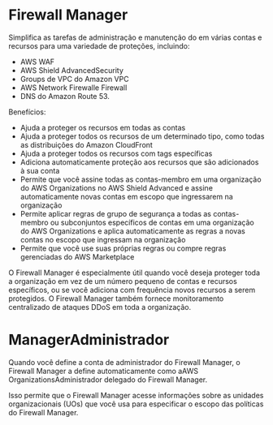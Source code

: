 # Firewall Manager

Simplifica as tarefas de administração e manutenção do em várias contas e recursos para uma variedade de proteções, incluindo:

- AWS WAF
- AWS Shield AdvancedSecurity 
- Groups de VPC do Amazon VPC
- AWS Network Firewalle Firewall  
- DNS do Amazon Route 53.

Benefícios:

- Ajuda a proteger os recursos em todas as contas
- Ajuda a proteger todos os recursos de um determinado tipo, como todas as distribuições do Amazon CloudFront
- Ajuda a proteger todos os recursos com tags específicas
- Adiciona automaticamente proteção aos recursos que são adicionados à sua conta
- Permite que você assine todas as contas-membro em uma organização do AWS Organizations no AWS Shield Advanced e assine automaticamente novas contas em escopo que ingressarem na organização
- Permite aplicar regras de grupo de segurança a todas as contas-membro ou subconjuntos específicos de contas em uma organização do AWS Organizations e aplica automaticamente as regras a novas contas no escopo que ingressam na organização
- Permite que você use suas próprias regras ou compre regras gerenciadas do AWS Marketplace

O Firewall Manager é especialmente útil quando você deseja proteger toda a organização em vez de um número pequeno de contas e recursos específicos, ou se você adiciona com frequência novos recursos a serem protegidos. O Firewall Manager também fornece monitoramento centralizado de ataques DDoS em toda a organização.

# ManagerAdministrador

Quando você define a conta de administrador do Firewall Manager, o Firewall Manager a define automaticamente como aAWS OrganizationsAdministrador delegado do Firewall Manager. 

Isso permite que o Firewall Manager acesse informações sobre as unidades organizacionais (UOs) que você usa para especificar o escopo das políticas do Firewall Manager.